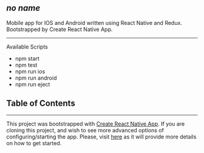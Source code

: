 ## _no name_

Mobile app for IOS and Android written using React Native and Redux.  Bootstrapped by Create React Native App.

---
Available Scripts
  * npm start
  * npm test
  * npm run ios
  * npm run android
  * npm run eject

## Table of Contents





---

This project was bootstrapped with [Create React Native App](https://github.com/react-community/create-react-native-app).
If you are cloning this project, and wish to see more advanced options of configuring/starting the app.  Please, visit [here](https://github.com/react-community/create-react-native-app/blob/master/react-native-scripts/template/README.md) as it will provide more details on how to get started.

